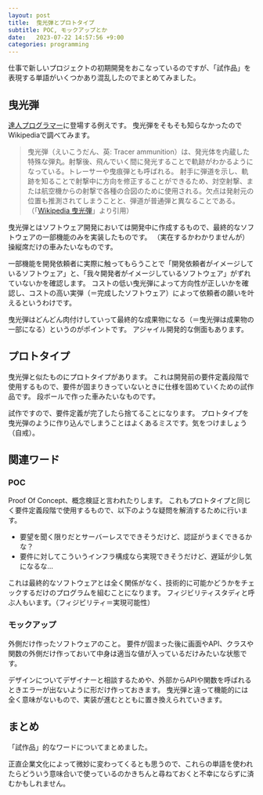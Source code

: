 ```yaml
---
layout: post
title:  曳光弾とプロトタイプ
subtitle: POC, モックアップとか
date:   2023-07-22 14:57:56 +9:00
categories: programming
---
```


仕事で新しいプロジェクトの初期開発をおこなっているのですが、「試作品」を表現する単語がいくつかあり混乱したのでまとめてみました。

## 曳光弾

[達人プログラマー][pra pro]に登場する例えです。
曳光弾をそもそも知らなかったのでWikipediaで調べてみます。

> 曳光弾（えいこうだん、英: Tracer ammunition）は、発光体を内蔵した特殊な弾丸。射撃後、飛んでいく間に発光することで軌跡がわかるようになっている。トレーサーや曳痕弾とも呼ばれる。
> 射手に弾道を示し、軌跡を知ることで射撃中に方向を修正することができるため、対空射撃、または航空機からの射撃で各種の合図のために使用される。欠点は発射元の位置も推測されてしまうことと、弾道が普通弾と異なることである。
> （「[Wikipedia 曳光弾][wiki]」より引用）

曳光弾とはソフトウェア開発においては開発中に作成するもので、最終的なソフトウェアの一部機能のみを実装したものです。
（実在するかわかりませんが）操縦席だけの車みたいなものです。

一部機能を開発依頼者に実際に触ってもらうことで「開発依頼者がイメージしているソフトウェア」と、「我々開発者がイメージしているソフトウェア」がずれていないかを確認します。
コストの低い曳光弾によって方向性が正しいかを確認し、コストの高い実弾（＝完成したソフトウェア）によって依頼者の願いを叶えるというわけです。

曳光弾はどんどん肉付けしていって最終的な成果物になる（＝曳光弾は成果物の一部になる）というのがポイントです。
アジャイル開発的な側面もあります。

## プロトタイプ

曳光弾と似たものにプロトタイプがあります。
これは開発前の要件定義段階で使用するもので、要件が固まりきっていないときに仕様を固めていくための試作品です。
段ボールで作った車みたいなものです。

試作ですので、要件定義が完了したら捨てることになります。
プロトタイプを曳光弾のように作り込んでしまうことはよくあるミスです。気をつけましょう（自戒）。

## 関連ワード

### POC

Proof Of Concept、概念検証と言われたりします。
これもプロトタイプと同じく要件定義段階で使用するもので、以下のような疑問を解消するために行います。

- 要望を聞く限りだとサーバーレスでできそうだけど、認証がうまくできるかな？
- 要件に対してこういうインフラ構成なら実現できそうだけど、遅延が少し気になるな...

これは最終的なソフトウェアとは全く関係がなく、技術的に可能かどうかをチェックするだけのプログラムを組むことになります。
フィジビリティスタディと呼ぶ人もいます。（フィジビリティ＝実現可能性）

### モックアップ

外側だけ作ったソフトウェアのこと。
要件が固まった後に画面やAPI、クラスや関数の外側だけ作っておいて中身は適当な値が入っているだけみたいな状態です。

デザインについてデザイナーと相談するためや、外部からAPIや関数を呼ばれるときエラーが出ないように形だけ作っておきます。
曳光弾と違って機能的には全く意味がないもので、実装が進むとともに置き換えられていきます。

## まとめ

「試作品」的なワードについてまとめました。

正直企業文化によって微妙に変わってくるとも思うので、これらの単語を使われたらどういう意味合いで使っているのかきちんと尋ねておくと不幸にならずに済むかもしれません。

[pra pro]:  https://www.amazon.co.jp/%E9%81%94%E4%BA%BA%E3%83%97%E3%83%AD%E3%82%B0%E3%83%A9%E3%83%9E%E3%83%BC-%E7%AC%AC2%E7%89%88-%E7%86%9F%E9%81%94%E3%81%AB%E5%90%91%E3%81%91%E3%81%9F%E3%81%82%E3%81%AA%E3%81%9F%E3%81%AE%E6%97%85-David-Thomas/dp/4274226298
[wiki]: https://ja.wikipedia.org/wiki/%E6%9B%B3%E5%85%89%E5%BC%BE